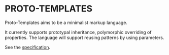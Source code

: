 # PROTO-TEMPLATES

Proto-Templates aims to be a minimalist markup language.

It currently supports prototypal inheritance, polymorphic overriding of properties.
The language will support reusing patterns by using parameters.

See the [specification](https://github.com/johannesvollmer/proto-templates/blob/master/specification.md).